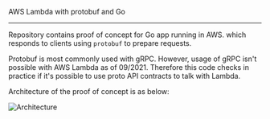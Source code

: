 AWS Lambda with protobuf and Go

---

Repository contains proof of concept for Go app running in AWS.
which responds to clients using `protobuf` to prepare requests.

Protobuf is most commonly used with gRPC. However, usage of gRPC isn't possible with AWS Lambda as of 09/2021.
Therefore this code checks in practice if it's possible to use proto API contracts to talk with Lambda.

Architecture of the proof of concept is as below:

![Architecture](https://raw.github.com/mwarzynski/aws_lambda_protobuf/master/infra/docs/architecture.svg)
